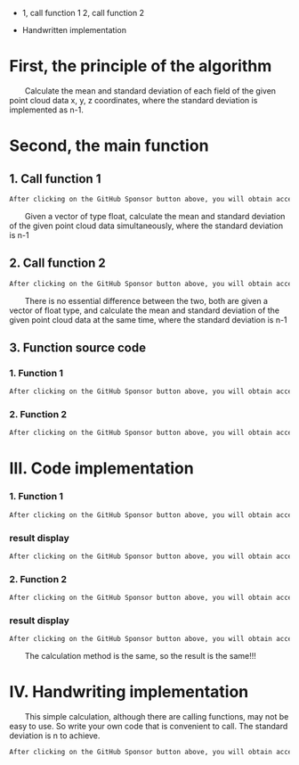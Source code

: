  + 1, call function 1 2, call function 2 

 + Handwritten implementation 

#  First, the principle of the algorithm 

   Calculate the mean and standard deviation of each field of the given point cloud data x, y, z coordinates, where the standard deviation is implemented as n-1. 

#  Second, the main function 

##  1. Call function 1 

  ```python  
After clicking on the GitHub Sponsor button above, you will obtain access permissions to my private code repository ( https://github.com/slowlon/my_code_bar ) to view this blog code. By searching the code number of this blog, you can find the code you need, code number is: 2024020309574233129
  ```  
   Given a vector of type float, calculate the mean and standard deviation of the given point cloud data simultaneously, where the standard deviation is n-1 

##  2. Call function 2 

  ```python  
After clicking on the GitHub Sponsor button above, you will obtain access permissions to my private code repository ( https://github.com/slowlon/my_code_bar ) to view this blog code. By searching the code number of this blog, you can find the code you need, code number is: 2024020309574233129
  ```  
   There is no essential difference between the two, both are given a vector of float type, and calculate the mean and standard deviation of the given point cloud data at the same time, where the standard deviation is n-1 

##  3. Function source code 

###  1. Function 1 

  ```python  
After clicking on the GitHub Sponsor button above, you will obtain access permissions to my private code repository ( https://github.com/slowlon/my_code_bar ) to view this blog code. By searching the code number of this blog, you can find the code you need, code number is: 2024020309574233129
  ```  
###  2. Function 2 

  ```python  
After clicking on the GitHub Sponsor button above, you will obtain access permissions to my private code repository ( https://github.com/slowlon/my_code_bar ) to view this blog code. By searching the code number of this blog, you can find the code you need, code number is: 2024020309574233129
  ```  
#  III. Code implementation 

###  1. Function 1 

  ```python  
After clicking on the GitHub Sponsor button above, you will obtain access permissions to my private code repository ( https://github.com/slowlon/my_code_bar ) to view this blog code. By searching the code number of this blog, you can find the code you need, code number is: 2024020309574233129
  ```  
###  result display 

  ```python  
After clicking on the GitHub Sponsor button above, you will obtain access permissions to my private code repository ( https://github.com/slowlon/my_code_bar ) to view this blog code. By searching the code number of this blog, you can find the code you need, code number is: 2024020309574233129
  ```  
###  2. Function 2 

  ```python  
After clicking on the GitHub Sponsor button above, you will obtain access permissions to my private code repository ( https://github.com/slowlon/my_code_bar ) to view this blog code. By searching the code number of this blog, you can find the code you need, code number is: 2024020309574233129
  ```  
###  result display 

  ```python  
After clicking on the GitHub Sponsor button above, you will obtain access permissions to my private code repository ( https://github.com/slowlon/my_code_bar ) to view this blog code. By searching the code number of this blog, you can find the code you need, code number is: 2024020309574233129
  ```  
   The calculation method is the same, so the result is the same!!! 

#  IV. Handwriting implementation 

   This simple calculation, although there are calling functions, may not be easy to use. So write your own code that is convenient to call. The standard deviation is n to achieve. 

  ```python  
After clicking on the GitHub Sponsor button above, you will obtain access permissions to my private code repository ( https://github.com/slowlon/my_code_bar ) to view this blog code. By searching the code number of this blog, you can find the code you need, code number is: 2024020309574233129
  ```  
